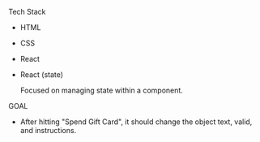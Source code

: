Tech Stack
* HTML
* CSS
* React
* React (state)

  Focused on managing state within a component.

GOAL
* After hitting "Spend Gift Card", it should change the object text, valid, and instructions. 
